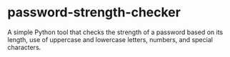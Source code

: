 # password-strength-checker
A simple Python tool that checks the strength of a password based on its length, use of uppercase and lowercase letters, numbers, and special characters. 
